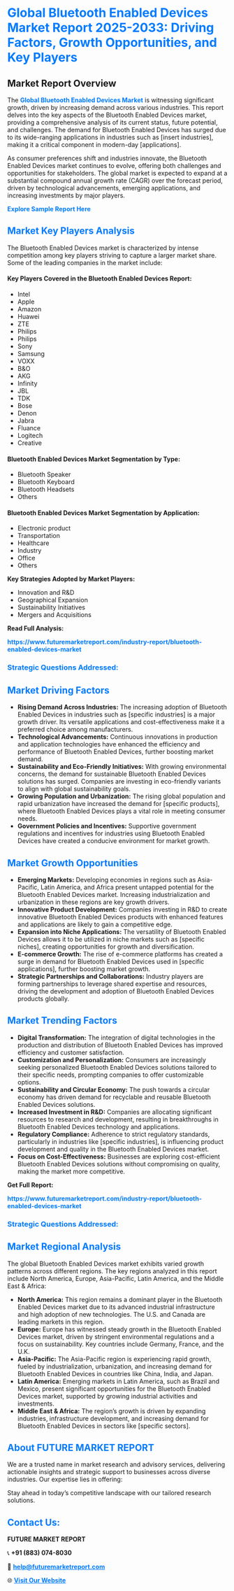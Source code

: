 <h1 style="color: #007BFF;">Global Bluetooth Enabled Devices Market Report 2025-2033: Driving Factors, Growth Opportunities, and Key Players</h1>

<section id="overview">
<h2>Market Report Overview</h2>
<p>The <a href="https://www.futuremarketreport.com/industry-report/bluetooth-enabled-devices-market" style="color: #007BFF; text-decoration: none;"><strong>Global Bluetooth Enabled Devices Market</strong></a> is witnessing significant growth, driven by increasing demand across various industries. This report delves into the key aspects of the Bluetooth Enabled Devices market, providing a comprehensive analysis of its current status, future potential, and challenges. The demand for Bluetooth Enabled Devices has surged due to its wide-ranging applications in industries such as [insert industries], making it a critical component in modern-day [applications].</p>
<p>As consumer preferences shift and industries innovate, the Bluetooth Enabled Devices market continues to evolve, offering both challenges and opportunities for stakeholders. The global market is expected to expand at a substantial compound annual growth rate (CAGR) over the forecast period, driven by technological advancements, emerging applications, and increasing investments by major players.</p>
</section>

<section id="overview">
<p><a href="https://www.futuremarketreport.com/request-sample/reportId=115197" style="color: #007BFF; text-decoration: none;"><strong>Explore Sample Report Here</strong></a></p>
</section>

<section id="key-players">
<h2 style="color: #007BFF;">Market Key Players Analysis</h2>
<p>The Bluetooth Enabled Devices market is characterized by intense competition among key players striving to capture a larger market share. Some of the leading companies in the market include:</p>
<h4>Key Players Covered in the Bluetooth Enabled Devices Report:</h4>
<ul><li>Intel</li><li>Apple</li><li>Amazon</li><li>Huawei</li><li>ZTE</li><li>Philips</li><li>Philips</li><li>Sony</li><li>Samsung</li><li>VOXX</li><li>B&amp;O</li><li>AKG</li><li>Infinity</li><li>JBL</li><li>TDK</li><li>Bose</li><li>Denon</li><li>Jabra</li><li>Fluance</li><li>Logitech</li><li>Creative</li></ul>
<h4>Bluetooth Enabled Devices Market Segmentation by Type:</h4>
<ul><li>Bluetooth Speaker</li><li>Bluetooth Keyboard</li><li>Bluetooth Headsets</li><li>Others</li></ul>

<h4>Bluetooth Enabled Devices Market Segmentation by Application:</h4>
<ul><li>Electronic product</li><li>Transportation</li><li>Healthcare</li><li>Industry</li><li>Office</li><li>Others</li></ul>
<p><strong>Key Strategies Adopted by Market Players:</strong></p>
<ul>
<li>Innovation and R&D</li>
<li>Geographical Expansion</li>
<li>Sustainability Initiatives</li>
<li>Mergers and Acquisitions</li>
</ul>
</section>

<section>
<p><strong>Read Full Analysis: </strong></p><a href="https://www.futuremarketreport.com/industry-report/bluetooth-enabled-devices-market" style="color: #007BFF; text-decoration: none;"><strong>https://www.futuremarketreport.com/industry-report/bluetooth-enabled-devices-market</strong></a>
<h3 style="color: #007BFF;">Strategic Questions Addressed:</h3>
</section>

<section id="driving-factors">
<h2 style="color: #007BFF;">Market Driving Factors</h2>
<ul>
<li><strong>Rising Demand Across Industries:</strong> The increasing adoption of Bluetooth Enabled Devices in industries such as [specific industries] is a major growth driver. Its versatile applications and cost-effectiveness make it a preferred choice among manufacturers.</li>
<li><strong>Technological Advancements:</strong> Continuous innovations in production and application technologies have enhanced the efficiency and performance of Bluetooth Enabled Devices, further boosting market demand.</li>
<li><strong>Sustainability and Eco-Friendly Initiatives:</strong> With growing environmental concerns, the demand for sustainable Bluetooth Enabled Devices solutions has surged. Companies are investing in eco-friendly variants to align with global sustainability goals.</li>
<li><strong>Growing Population and Urbanization:</strong> The rising global population and rapid urbanization have increased the demand for [specific products], where Bluetooth Enabled Devices plays a vital role in meeting consumer needs.</li>
<li><strong>Government Policies and Incentives:</strong> Supportive government regulations and incentives for industries using Bluetooth Enabled Devices have created a conducive environment for market growth.</li>
</ul>
</section>

<section id="growth-opportunities">
<h2 style="color: #007BFF;">Market Growth Opportunities</h2>
<ul>
<li><strong>Emerging Markets:</strong> Developing economies in regions such as Asia-Pacific, Latin America, and Africa present untapped potential for the Bluetooth Enabled Devices market. Increasing industrialization and urbanization in these regions are key growth drivers.</li>
<li><strong>Innovative Product Development:</strong> Companies investing in R&D to create innovative Bluetooth Enabled Devices products with enhanced features and applications are likely to gain a competitive edge.</li>
<li><strong>Expansion into Niche Applications:</strong> The versatility of Bluetooth Enabled Devices allows it to be utilized in niche markets such as [specific niches], creating opportunities for growth and diversification.</li>
<li><strong>E-commerce Growth:</strong> The rise of e-commerce platforms has created a surge in demand for Bluetooth Enabled Devices used in [specific applications], further boosting market growth.</li>
<li><strong>Strategic Partnerships and Collaborations:</strong> Industry players are forming partnerships to leverage shared expertise and resources, driving the development and adoption of Bluetooth Enabled Devices products globally.</li>
</ul>
</section>

<section id="trending-factors">
<h2 style="color: #007BFF;">Market Trending Factors</h2>
<ul>
<li><strong>Digital Transformation:</strong> The integration of digital technologies in the production and distribution of Bluetooth Enabled Devices has improved efficiency and customer satisfaction.</li>
<li><strong>Customization and Personalization:</strong> Consumers are increasingly seeking personalized Bluetooth Enabled Devices solutions tailored to their specific needs, prompting companies to offer customizable options.</li>
<li><strong>Sustainability and Circular Economy:</strong> The push towards a circular economy has driven demand for recyclable and reusable Bluetooth Enabled Devices solutions.</li>
<li><strong>Increased Investment in R&D:</strong> Companies are allocating significant resources to research and development, resulting in breakthroughs in Bluetooth Enabled Devices technology and applications.</li>
<li><strong>Regulatory Compliance:</strong> Adherence to strict regulatory standards, particularly in industries like [specific industries], is influencing product development and quality in the Bluetooth Enabled Devices market.</li>
<li><strong>Focus on Cost-Effectiveness:</strong> Businesses are exploring cost-efficient Bluetooth Enabled Devices solutions without compromising on quality, making the market more competitive.</li>
</ul>
</section>

<section>
<p><strong>Get Full Report: </strong></p><a href="https://www.futuremarketreport.com/industry-report/bluetooth-enabled-devices-market" style="color: #007BFF; text-decoration: none;"><strong>https://www.futuremarketreport.com/industry-report/bluetooth-enabled-devices-market</strong></a>
<h3 style="color: #007BFF;">Strategic Questions Addressed:</h3>
</section>


<section id="regional-analysis">
<h2 style="color: #007BFF;">Market Regional Analysis</h2>
<p>The global Bluetooth Enabled Devices market exhibits varied growth patterns across different regions. The key regions analyzed in this report include North America, Europe, Asia-Pacific, Latin America, and the Middle East & Africa:</p>
<ul>
<li><strong>North America:</strong> This region remains a dominant player in the Bluetooth Enabled Devices market due to its advanced industrial infrastructure and high adoption of new technologies. The U.S. and Canada are leading markets in this region.</li>
<li><strong>Europe:</strong> Europe has witnessed steady growth in the Bluetooth Enabled Devices market, driven by stringent environmental regulations and a focus on sustainability. Key countries include Germany, France, and the U.K.</li>
<li><strong>Asia-Pacific:</strong> The Asia-Pacific region is experiencing rapid growth, fueled by industrialization, urbanization, and increasing demand for Bluetooth Enabled Devices in countries like China, India, and Japan.</li>
<li><strong>Latin America:</strong> Emerging markets in Latin America, such as Brazil and Mexico, present significant opportunities for the Bluetooth Enabled Devices market, supported by growing industrial activities and investments.</li>
<li><strong>Middle East & Africa:</strong> The region’s growth is driven by expanding industries, infrastructure development, and increasing demand for Bluetooth Enabled Devices in sectors like [specific sectors].</li>
</ul>
</section>

<footer>
<h2 style="color: #007BFF;">About FUTURE MARKET REPORT</h2>
<p>We are a trusted name in market research and advisory services, delivering actionable insights and strategic support to businesses across diverse industries. Our expertise lies in offering:</p>

<p>Stay ahead in today’s competitive landscape with our tailored research solutions.</p>

<h2 style="color: #007BFF;">Contact Us:</h2>
<p><strong>FUTURE MARKET REPORT</strong></p>
<p>📞 <strong>+91 (883) 074-8030</strong></p>
<p>📧 <strong><a href="mailto:help@futuremarketreport.com" style="color: #007BFF;">help@futuremarketreport.com</a></strong></p>
<p>🌐 <strong><a href="https://www.futuremarketreport.com/" style="color: #007BFF;">Visit Our Website</a></strong></p>
</footer>